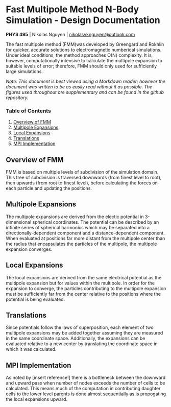 # Fast Multipole Method N-Body Simulation - Design Documentation
**PHYS 495** | Nikolas Nguyen | nikolasvknguyen@outlook.com

The fast multipole method (FMM)was developed by Greengard and Rokhlin for
quicker, accurate solutions to electromagnetic numberical simulations. Under
ideal conditions, the method approaches O(N) complexity. It is, however,
computationally intensive to calculate the multipole expansion to suitable
levels of error; therefore, FMM should only used for sufficiently large
simulations.

*Note: This document is best viewed using a Markdown reader; however the
document was written to be as easily read without it as possible. The figures
used throughout are supplementary and can be found in the github repository.*

### Table of Contents
1. [Overview of FMM](#overview)
2. [Multipole Expansions](#multipole)
3. [Local Expansions](#local)
4. [Translations](#translations)
3. [MPI Implementation](#mpi_implement)

## Overview of FMM <a name=overview></a>
FMM is based on multiple levels of subdivision of the simulation domain. This
tree of subdivision is traversed downwards (from finest level to root), then
upwards (from root to finest level), before calculating the forces on each
particle and updating the positions.

## Multipole Expansions <a name=multipole></a>
The multipole expansions are derived from the electic potential in 3-dimensional
spherical coordinates. The potential can be described by an infinite series of
spherical harmonics which may be separated into a directionally-dependent
component and a distance-dependent component. When evaluated at positions far
more distant from the multipole center than the radius that encapsulates the
particles of the multipole, the multipole expansion converges.

## Local Expansions <a name=local></a>
The local expansions are derived from the same electrical potential as the
multipole expansion but for values within the multipole. In order for the
expansion to converge, the particles contributing to the multipole expansion
must be sufficiently far from the center relative to the positions where the
potential is being evaluated.

## Translations <a name=translations></a>
Since potentials follow the laws of superposition, each element of two multipole
expansions may be added together assuming they are measured in the same
coordinate space. Additionally, the expansions can be evaluated relative to a
new center by translating the coordinate space in which it was calculated.

## MPI Implementation <a name=mpi_implement></a>
As noted by [insert reference!] there is a bottleneck between the downward and
upward pass when number of nodes exceeds the number of cells to be calculated.
This means much of the computation in contributing daughter cells to the lower
level parents is done almost sequentially as is propogating the local expansions
upward.